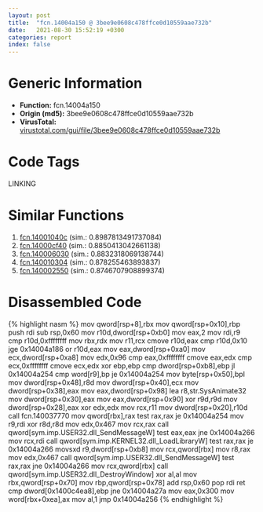 ```yaml
---
layout: post
title:  "fcn.14004a150 @ 3bee9e0608c478ffce0d10559aae732b"
date:   2021-08-30 15:52:19 +0300
categories: report
index: false
---
```


# Generic Information
- **Function:** fcn.14004a150
- **Origin (md5):** 3bee9e0608c478ffce0d10559aae732b
- **VirusTotal:** [virustotal.com/gui/file/3bee9e0608c478ffce0d10559aae732b][virustotal_ref]

# Code Tags
<span class="tag" id="LINKING">LINKING</span>


# Similar Functions

1. [fcn.14001040c][similar_1_ref] (sim.: 0.8987813491737084)
2. [fcn.14000cf40][similar_2_ref] (sim.: 0.8850413042661138)
3. [fcn.140006030][similar_3_ref] (sim.: 0.8832318069138744)
4. [fcn.140010304][similar_4_ref] (sim.: 0.878255463893837)
5. [fcn.140002550][similar_5_ref] (sim.: 0.8746707908899374)


# Disassembled Code

{% highlight nasm %}
mov qword[rsp+8],rbx
mov qword[rsp+0x10],rbp
push rdi
sub rsp,0x60
mov r10d,dword[rsp+0xb0]
mov eax,2
mov rdi,r9
cmp r10d,0xffffffff
mov rbx,rdx
mov r11,rcx
cmove r10d,eax
cmp r10d,0x10
jge 0x14004a186
or r10d,eax
mov eax,dword[rsp+0xa0]
mov ecx,dword[rsp+0xa8]
mov edx,0x96
cmp eax,0xffffffff
cmove eax,edx
cmp ecx,0xffffffff
cmove ecx,edx
xor ebp,ebp
cmp dword[rsp+0xb8],ebp
jl 0x14004a254
cmp word[r9],bp
je 0x14004a254
mov byte[rsp+0x50],bpl
mov dword[rsp+0x48],r8d
mov dword[rsp+0x40],ecx
mov dword[rsp+0x38],eax
mov eax,dword[rsp+0x98]
lea r8,str.SysAnimate32
mov dword[rsp+0x30],eax
mov eax,dword[rsp+0x90]
xor r9d,r9d
mov dword[rsp+0x28],eax
xor edx,edx
mov rcx,r11
mov dword[rsp+0x20],r10d
call fcn.140037770
mov qword[rbx],rax
test rax,rax
je 0x14004a254
mov r9,rdi
xor r8d,r8d
mov edx,0x467
mov rcx,rax
call qword[sym.imp.USER32.dll_SendMessageW]
test eax,eax
jne 0x14004a266
mov rcx,rdi
call qword[sym.imp.KERNEL32.dll_LoadLibraryW]
test rax,rax
je 0x14004a266
movsxd r9,dword[rsp+0xb8]
mov rcx,qword[rbx]
mov r8,rax
mov edx,0x467
call qword[sym.imp.USER32.dll_SendMessageW]
test rax,rax
jne 0x14004a266
mov rcx,qword[rbx]
call qword[sym.imp.USER32.dll_DestroyWindow]
xor al,al
mov rbx,qword[rsp+0x70]
mov rbp,qword[rsp+0x78]
add rsp,0x60
pop rdi
ret
cmp dword[0x1400c4ea8],ebp
jne 0x14004a27a
mov eax,0x300
mov word[rbx+0xea],ax
mov al,1
jmp 0x14004a256
{% endhighlight %}


[similar_1_ref]: /report/fcn.14001040c@c4af5ec7826361dc5a22db79be296638
[similar_2_ref]: /report/fcn.14000cf40@c4af5ec7826361dc5a22db79be296638
[similar_3_ref]: /report/fcn.140006030@c5b958b285b208bffd52d8455e15d93a
[similar_4_ref]: /report/fcn.140010304@c4af5ec7826361dc5a22db79be296638
[similar_5_ref]: /report/fcn.140002550@3bee9e0608c478ffce0d10559aae732b
[virustotal_ref]: https://www.virustotal.com/gui/file/3bee9e0608c478ffce0d10559aae732b